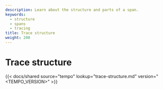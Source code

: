 ```yaml
---
description: Learn about the structure and parts of a span.
keywords:
  - structure
  - spans
  - tracing
title: Trace structure
weight: 200
---
```


# Trace structure

[//]: # 'Shared content for trace structures'
[//]: # 'This content is located in /tempo/docs/sources/shared/trace-structure.md'

{{< docs/shared source="tempo" lookup="trace-structure.md" version="<TEMPO_VERSION>" >}}

